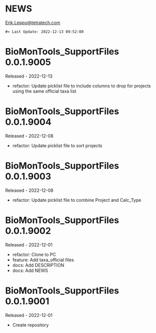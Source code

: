 NEWS
================
<Erik.Leppo@tetratech.com>

<!-- NEWS.md is generated from NEWS.Rmd. Please edit that file -->

    #> Last Update: 2022-12-13 09:52:00

# BioMonTools_SupportFiles 0.0.1.9005

Released - 2022-12-13

- refactor: Update picklist file to include columns to drop for projects
  using the same official taxa list

# BioMonTools_SupportFiles 0.0.1.9004

Released - 2022-12-08

- refactor: Update picklist file to sort projects

# BioMonTools_SupportFiles 0.0.1.9003

Released - 2022-12-08

- refactor: Update picklist file to combine Project and Calc_Type

# BioMonTools_SupportFiles 0.0.1.9002

Released - 2022-12-01

- refactor: Clone to PC
- feature: Add taxa_official files
- docs: Add DESCRIPTION
- docs: Add NEWS

# BioMonTools_SupportFiles 0.0.1.9001

Released - 2022-12-01

- Create repository
